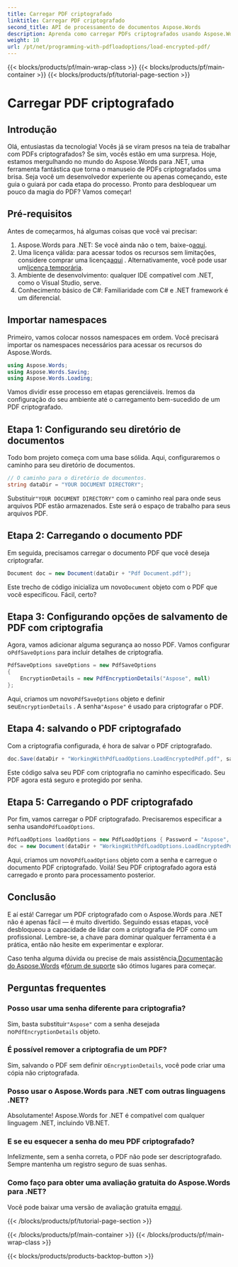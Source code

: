 ```yaml
---
title: Carregar PDF criptografado
linktitle: Carregar PDF criptografado
second_title: API de processamento de documentos Aspose.Words
description: Aprenda como carregar PDFs criptografados usando Aspose.Words para .NET com nosso tutorial passo a passo. Domine a criptografia e a descriptografia de PDF em pouco tempo.
weight: 10
url: /pt/net/programming-with-pdfloadoptions/load-encrypted-pdf/
---
```


{{< blocks/products/pf/main-wrap-class >}}
{{< blocks/products/pf/main-container >}}
{{< blocks/products/pf/tutorial-page-section >}}

# Carregar PDF criptografado

## Introdução

Olá, entusiastas da tecnologia! Vocês já se viram presos na teia de trabalhar com PDFs criptografados? Se sim, vocês estão em uma surpresa. Hoje, estamos mergulhando no mundo do Aspose.Words para .NET, uma ferramenta fantástica que torna o manuseio de PDFs criptografados uma brisa. Seja você um desenvolvedor experiente ou apenas começando, este guia o guiará por cada etapa do processo. Pronto para desbloquear um pouco da magia do PDF? Vamos começar!

## Pré-requisitos

Antes de começarmos, há algumas coisas que você vai precisar:

1.  Aspose.Words para .NET: Se você ainda não o tem, baixe-o[aqui](https://releases.aspose.com/words/net/).
2.  Uma licença válida: para acessar todos os recursos sem limitações, considere comprar uma licença[aqui](https://purchase.aspose.com/buy) . Alternativamente, você pode usar um[licença temporária](https://purchase.aspose.com/temporary-license/).
3. Ambiente de desenvolvimento: qualquer IDE compatível com .NET, como o Visual Studio, serve.
4. Conhecimento básico de C#: Familiaridade com C# e .NET framework é um diferencial.

## Importar namespaces

Primeiro, vamos colocar nossos namespaces em ordem. Você precisará importar os namespaces necessários para acessar os recursos do Aspose.Words.

```csharp
using Aspose.Words;
using Aspose.Words.Saving;
using Aspose.Words.Loading;
```

Vamos dividir esse processo em etapas gerenciáveis. Iremos da configuração do seu ambiente até o carregamento bem-sucedido de um PDF criptografado.

## Etapa 1: Configurando seu diretório de documentos

Todo bom projeto começa com uma base sólida. Aqui, configuraremos o caminho para seu diretório de documentos.

```csharp
// O caminho para o diretório de documentos.
string dataDir = "YOUR DOCUMENT DIRECTORY";
```

 Substituir`"YOUR DOCUMENT DIRECTORY"` com o caminho real para onde seus arquivos PDF estão armazenados. Este será o espaço de trabalho para seus arquivos PDF.

## Etapa 2: Carregando o documento PDF

Em seguida, precisamos carregar o documento PDF que você deseja criptografar. 

```csharp
Document doc = new Document(dataDir + "Pdf Document.pdf");
```

 Este trecho de código inicializa um novo`Document` objeto com o PDF que você especificou. Fácil, certo?

## Etapa 3: Configurando opções de salvamento de PDF com criptografia

 Agora, vamos adicionar alguma segurança ao nosso PDF. Vamos configurar o`PdfSaveOptions` para incluir detalhes de criptografia.

```csharp
PdfSaveOptions saveOptions = new PdfSaveOptions
{
    EncryptionDetails = new PdfEncryptionDetails("Aspose", null)
};
```

 Aqui, criamos um novo`PdfSaveOptions` objeto e definir seu`EncryptionDetails` . A senha`"Aspose"` é usado para criptografar o PDF.

## Etapa 4: salvando o PDF criptografado

Com a criptografia configurada, é hora de salvar o PDF criptografado.

```csharp
doc.Save(dataDir + "WorkingWithPdfLoadOptions.LoadEncryptedPdf.pdf", saveOptions);
```

Este código salva seu PDF com criptografia no caminho especificado. Seu PDF agora está seguro e protegido por senha.

## Etapa 5: Carregando o PDF criptografado

 Por fim, vamos carregar o PDF criptografado. Precisaremos especificar a senha usando`PdfLoadOptions`.

```csharp
PdfLoadOptions loadOptions = new PdfLoadOptions { Password = "Aspose", LoadFormat = LoadFormat.Pdf };
doc = new Document(dataDir + "WorkingWithPdfLoadOptions.LoadEncryptedPdf.pdf", loadOptions);
```

 Aqui, criamos um novo`PdfLoadOptions` objeto com a senha e carregue o documento PDF criptografado. Voilá! Seu PDF criptografado agora está carregado e pronto para processamento posterior.

## Conclusão

E aí está! Carregar um PDF criptografado com o Aspose.Words para .NET não é apenas fácil — é muito divertido. Seguindo essas etapas, você desbloqueou a capacidade de lidar com a criptografia de PDF como um profissional. Lembre-se, a chave para dominar qualquer ferramenta é a prática, então não hesite em experimentar e explorar.

 Caso tenha alguma dúvida ou precise de mais assistência,[Documentação do Aspose.Words](https://reference.aspose.com/words/net/) e[fórum de suporte](https://forum.aspose.com/c/words/8) são ótimos lugares para começar.

## Perguntas frequentes

### Posso usar uma senha diferente para criptografia?
 Sim, basta substituir`"Aspose"` com a senha desejada no`PdfEncryptionDetails` objeto.

### É possível remover a criptografia de um PDF?
Sim, salvando o PDF sem definir o`EncryptionDetails`, você pode criar uma cópia não criptografada.

### Posso usar o Aspose.Words para .NET com outras linguagens .NET?
Absolutamente! Aspose.Words for .NET é compatível com qualquer linguagem .NET, incluindo VB.NET.

### E se eu esquecer a senha do meu PDF criptografado?
Infelizmente, sem a senha correta, o PDF não pode ser descriptografado. Sempre mantenha um registro seguro de suas senhas.

### Como faço para obter uma avaliação gratuita do Aspose.Words para .NET?
 Você pode baixar uma versão de avaliação gratuita em[aqui](https://releases.aspose.com/).

{{< /blocks/products/pf/tutorial-page-section >}}

{{< /blocks/products/pf/main-container >}}
{{< /blocks/products/pf/main-wrap-class >}}

{{< blocks/products/products-backtop-button >}}
